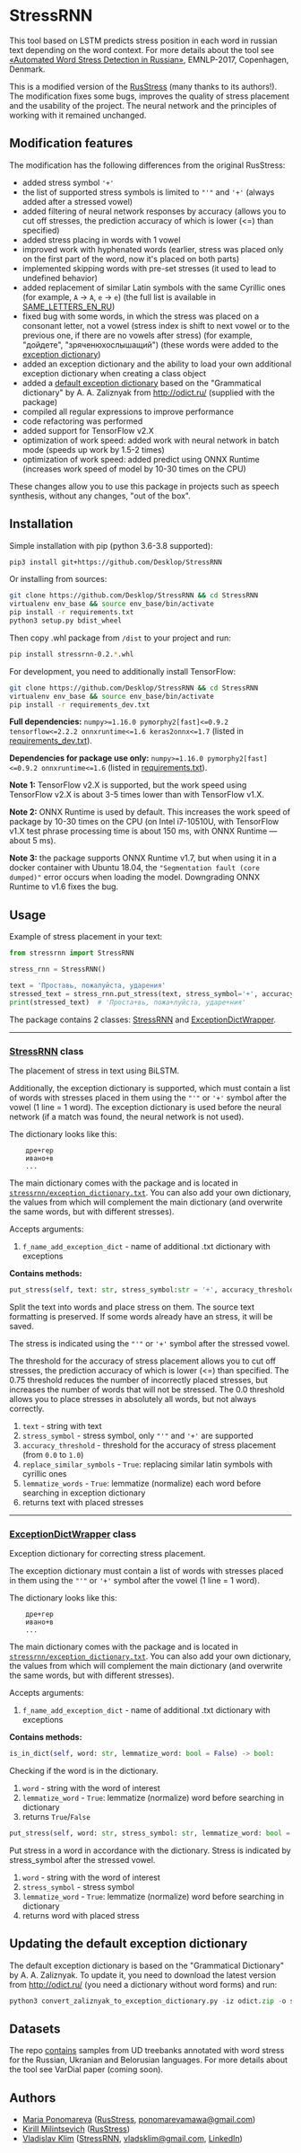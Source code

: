 # StressRNN

This tool based on LSTM predicts stress position in each word in russian text depending on the word context.
For more details about the tool see [«Automated Word Stress Detection in Russian»](http://www.aclweb.org/anthology/W/W17/W17-4104.pdf), EMNLP-2017, Copenhagen, Denmark.

This is a modified version of the [RusStress](https://github.com/MashaPo/russtress) (many thanks to its authors!). The modification fixes some bugs, improves the quality of stress placement and the usability of the project. The neural network and the principles of working with it remained unchanged.

## Modification features

The modification has the following differences from the original RusStress:

- added stress symbol `'+'`
- the list of supported stress symbols is limited to `"'"` and `'+'` (always added after a stressed vowel)
- added filtering of neural network responses by accuracy (allows you to cut off stresses, the prediction accuracy of which is lower (<=) than specified)
- added stress placing in words with 1 vowel
- improved work with hyphenated words (earlier, stress was placed only on the first part of the word, now it's placed on both parts)
- implemented skipping words with pre-set stresses (it used to lead to undefined behavior)
- added replacement of similar Latin symbols with the same Cyrillic ones (for example, `A` -> `А`, `e` -> `е`) (the full list is available in [SAME_LETTERS_EN_RU](https://github.com/Desklop/StressRNN/blob/master/stressrnn/constants.py#L27))
- fixed bug with some words, in which the stress was placed on a consonant letter, not a vowel (stress index is shift to next vowel or to the previous one, if there are no vowels after stress) (for example, "дойдете", "зряченюхослышащий") (these words were added to the [exception dictionary](https://github.com/Desklop/StressRNN/blob/master/stressrnn/source_exception_dictionary.txt))
- added an exception dictionary and the ability to load your own additional exception dictionary when creating a class object
- added a [default exception dictionary](https://github.com/Desklop/StressRNN/blob/master/stressrnn/exception_dictionary.txt) based on the "Grammatical dictionary" by A. A. Zaliznyak from http://odict.ru/ (supplied with the package)
- compiled all regular expressions to improve performance
- code refactoring was performed
- added support for TensorFlow v2.X
- optimization of work speed: added work with neural network in batch mode (speeds up work by 1.5-2 times)
- optimization of work speed: added predict using ONNX Runtime (increases work speed of model by 10-30 times on the CPU)

These changes allow you to use this package in projects such as speech synthesis, without any changes, "out of the box".

## Installation

Simple installation with pip (python 3.6-3.8 supported):

```bash
pip3 install git+https://github.com/Desklop/StressRNN
```

Or installing from sources:

```bash
git clone https://github.com/Desklop/StressRNN && cd StressRNN
virtualenv env_base && source env_base/bin/activate
pip install -r requirements.txt
python3 setup.py bdist_wheel
```

Then copy .whl package from `/dist` to your project and run:

```bash
pip install stressrnn-0.2.*.whl
```

For development, you need to additionally install TensorFlow:

```bash
git clone https://github.com/Desklop/StressRNN && cd StressRNN
virtualenv env_base && source env_base/bin/activate
pip install -r requirements_dev.txt
```

**Full dependencies:** `numpy>=1.16.0 pymorphy2[fast]<=0.9.2 tensorflow<=2.2.2 onnxruntime<=1.6 keras2onnx<=1.7` (listed in [requirements_dev.txt](https://github.com/Desklop/StressRNN/blob/master/requirements_dev.txt)).

**Dependencies for package use only:** `numpy>=1.16.0 pymorphy2[fast]<=0.9.2 onnxruntime<=1.6` (listed in [requirements.txt](https://github.com/Desklop/StressRNN/blob/master/requirements.txt)).

**Note 1:** TensorFlow v2.X is supported, but the work speed using TensorFlow v2.X is about 3-5 times lower than with TensorFlow v1.X.

**Note 2:** ONNX Runtime is used by default. This increases the work speed of package by 10-30 times on the CPU (on Intel i7-10510U, with TensorFlow v1.X test phrase processing time is about 150 ms, with ONNX Runtime — about 5 ms).

**Note 3:** the package supports ONNX Runtime v1.7, but when using it in a docker container with Ubuntu 18.04, the `"Segmentation fault (core dumped)"` error occurs when loading the model. Downgrading ONNX Runtime to v1.6 fixes the bug.

## Usage

Example of stress placement in your text:

```python
from stressrnn import StressRNN

stress_rnn = StressRNN()

text = 'Проставь, пожалуйста, ударения'
stressed_text = stress_rnn.put_stress(text, stress_symbol='+', accuracy_threshold=0.75, replace_similar_symbols=True)
print(stressed_text)  # 'Проста+вь, пожа+луйста, ударе+ния'
```

The package contains 2 classes: [StressRNN](https://github.com/Desklop/StressRNN/blob/master/stressrnn/stressrnn.py#L40) and [ExceptionDictWrapper](https://github.com/Desklop/StressRNN/blob/master/stressrnn/exception_dictionary_wrapper.py#L24).

---

### [StressRNN](https://github.com/Desklop/StressRNN/blob/master/stressrnn/stressrnn.py#L40) class

The placement of stress in text using BiLSTM.

Additionally, the exception dictionary is supported, which must contain a list of words with stresses placed in them using the `"'"` or `'+'` symbol after the vowel (1 line = 1 word). The exception dictionary is used before the neural network (if a match was found, the neural network is not used).

The dictionary looks like this:

```text
    дре+гер
    ивано+в
    ...
```

The main dictionary comes with the package and is located in [`stressrnn/exception_dictionary.txt`](https://github.com/Desklop/StressRNN/blob/master/stressrnn/exception_dictionary.txt). You can also add your own dictionary, the values from which will complement the main dictionary (and overwrite the same words, but with different stresses).

Accepts arguments:

1. `f_name_add_exception_dict` - name of additional .txt dictionary with exceptions

**Contains methods:**

```python
put_stress(self, text: str, stress_symbol:str = '+', accuracy_threshold: float = 0.75, replace_similar_symbols: bool = False, lemmatize_words: bool = False) -> str:
```

Split the text into words and place stress on them. The source text formatting is preserved. If some words already have an stress, it will be saved.

The stress is indicated using the `"'"` or `'+'` symbol after the stressed vowel.

The threshold for the accuracy of stress placement allows you to cut off stresses, the prediction accuracy of which is lower (<=) than specified. The 0.75 threshold reduces the number of incorrectly placed stresses, but increases the number of words that will not be stressed. The 0.0 threshold allows you to place stresses in absolutely all words, but not always correctly.

1. `text` - string with text
2. `stress_symbol` - stress symbol, only `"'"` and `'+'` are supported
3. `accuracy_threshold` - threshold for the accuracy of stress placement (from `0.0` to `1.0`)
4. `replace_similar_symbols` - `True`: replacing similar latin symbols with cyrillic ones
5. `lemmatize_words` - `True`: lemmatize (normalize) each word before searching in exception dictionary
6. returns text with placed stresses

---

### [ExceptionDictWrapper](https://github.com/Desklop/StressRNN/blob/master/stressrnn/exception_dictionary_wrapper.py#L24) class

Exception dictionary for correcting stress placement.

The exception dictionary must contain a list of words with stresses placed in them using the `"'"` or `'+'` symbol after the vowel (1 line = 1 word).

The dictionary looks like this:

```text
    дре+гер
    ивано+в
    ...
```

The main dictionary comes with the package and is located in [`stressrnn/exception_dictionary.txt`](https://github.com/Desklop/StressRNN/blob/master/stressrnn/exception_dictionary.txt). You can also add your own dictionary, the values from which will complement the main dictionary (and overwrite the same words, but with different stresses).

Accepts arguments:

1. `f_name_add_exception_dict` - name of additional .txt dictionary with exceptions

**Contains methods:**

```python
is_in_dict(self, word: str, lemmatize_word: bool = False) -> bool:
```

Checking if the word is in the dictionary.

1. `word` - string with the word of interest
2. `lemmatize_word` - `True`: lemmatize (normalize) word before searching in dictionary
3. returns `True`/`False`

```python
put_stress(self, word: str, stress_symbol: str, lemmatize_word: bool = False) -> str:
```

Put stress in a word in accordance with the dictionary. Stress is indicated by stress_symbol after the stressed vowel.

1. `word` - string with the word of interest
2. `stress_symbol` - stress symbol
3. `lemmatize_word` - `True`: lemmatize (normalize) word before searching in dictionary
4. returns word with placed stress

## Updating the default exception dictionary

The default exception dictionary is based on the "Grammatical Dictionary" by A. A. Zaliznyak. To update it, you need to download the latest version from http://odict.ru/ (you need a dictionary without word forms) and run:

```python
python3 convert_zaliznyak_to_exception_dictionary.py -iz odict.zip -o stressrnn/exception_dictionary.txt
```

## Datasets

The repo [contains](https://github.com/Desklop/StressRNN/datasets) samples from UD treebanks annotated with word stress for the Russian, Ukranian and Belorusian languages. For more details about the tool see VarDial paper (coming soon).

## Authors

- [Maria Ponomareva](https://github.com/MashaPo) ([RusStress](https://github.com/MashaPo/russtress), ponomarevamawa@gmail.com)
- [Kirill Milintsevich](https://github.com/501Good) ([RusStress](https://github.com/MashaPo/russtress))
- [Vladislav Klim](https://github.com/Desklop) ([StressRNN](https://github.com/Desklop/StressRNN), vladsklim@gmail.com, [LinkedIn](https://www.linkedin.com/in/vladklim/))
